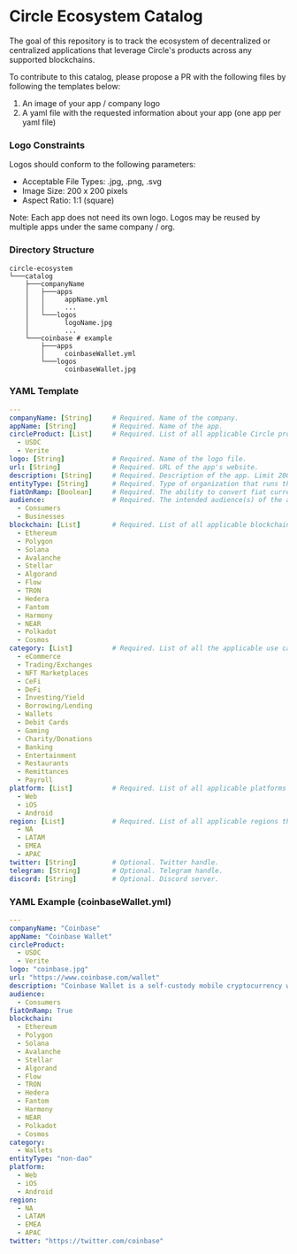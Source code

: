 # Circle Ecosystem Catalog

The goal of this repository is to track the ecosystem of decentralized or centralized applications that
leverage Circle's products across any supported blockchains.

To contribute to this catalog, please propose a PR with the following files by following the templates below:

1. An image of your app / company logo
2. A yaml file with the requested information about your app (one app per yaml file)

### Logo Constraints
Logos should conform to the following parameters:

- Acceptable File Types: .jpg, .png, .svg
- Image Size: 200 x 200 pixels
- Aspect Ratio: 1:1 (square)

Note: Each app does not need its own logo. Logos may be reused by multiple apps under the same company / org.

### Directory Structure
```
circle-ecosystem
└───catalog
    ├───companyName
    │   ├───apps
    │   │     appName.yml
    │   │     ...
    │   └───logos
    │         logoName.jpg
    │         ...
    └───coinbase # example
        ├───apps
        │     coinbaseWallet.yml
        └───logos
              coinbaseWallet.jpg
```

### YAML Template
```yaml
---
companyName: [String]     # Required. Name of the company.
appName: [String]         # Required. Name of the app.
circleProduct: [List]     # Required. List of all applicable Circle products.
  - USDC
  - Verite
logo: [String]            # Required. Name of the logo file.
url: [String]             # Required. URL of the app's website.
description: [String]     # Required. Description of the app. Limit 200 characters.
entityType: [String]      # Required. Type of organization that runs the app. Choose either "dao" or "non-dao" (traditional company).
fiatOnRamp: [Boolean]     # Required. The ability to convert fiat currency (e.g. USD) to USDC within the app.
audience:                 # Required. The intended audience(s) of the app.
  - Consumers
  - Businesses
blockchain: [List]        # Required. List of all applicable blockchains that the app supports.
  - Ethereum
  - Polygon
  - Solana
  - Avalanche
  - Stellar
  - Algorand
  - Flow
  - TRON
  - Hedera
  - Fantom
  - Harmony
  - NEAR
  - Polkadot
  - Cosmos
category: [List]          # Required. List of all the applicable use cases.
  - eCommerce
  - Trading/Exchanges
  - NFT Marketplaces
  - CeFi
  - DeFi
  - Investing/Yield
  - Borrowing/Lending
  - Wallets
  - Debit Cards
  - Gaming
  - Charity/Donations
  - Banking
  - Entertainment
  - Restaurants
  - Remittances
  - Payroll
platform: [List]          # Required. List of all applicable platforms that the app supports.
  - Web
  - iOS
  - Android
region: [List]            # Required. List of all applicable regions that the app operates in.
  - NA
  - LATAM
  - EMEA
  - APAC
twitter: [String]         # Optional. Twitter handle.
telegram: [String]        # Optional. Telegram handle.
discord: [String]         # Optional. Discord server.
```

### YAML Example (coinbaseWallet.yml)
```yaml
---
companyName: "Coinbase"
appName: "Coinbase Wallet"
circleProduct:
  - USDC
  - Verite
logo: "coinbase.jpg"
url: "https://www.coinbase.com/wallet"
description: "Coinbase Wallet is a self-custody mobile cryptocurrency wallet and Web3 dapp browser."
audience:
  - Consumers
fiatOnRamp: True
blockchain:
  - Ethereum
  - Polygon
  - Solana
  - Avalanche
  - Stellar
  - Algorand
  - Flow
  - TRON
  - Hedera
  - Fantom
  - Harmony
  - NEAR
  - Polkadot
  - Cosmos
category:
  - Wallets
entityType: "non-dao"
platform:
  - Web
  - iOS
  - Android
region:
  - NA
  - LATAM
  - EMEA
  - APAC
twitter: "https://twitter.com/coinbase"
```
